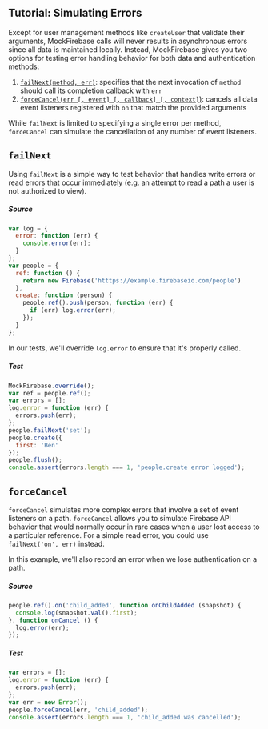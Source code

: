 ## Tutorial: Simulating Errors

Except for user management methods like `createUser` that validate their arguments, MockFirebase calls will never results in asynchronous errors since all data is maintained locally. Instead, MockFirebase gives you two options for testing error handling behavior for both data and authentication methods:

1. [`failNext(method, err)`](../API.md#failnextmethod-err---undefined): specifies that the next invocation of `method` should call its completion callback with `err`
2. [`forceCancel(err [, event] [, callback] [, context]`)](../API.md#forcecancelerr--event--callback--context---undefined): cancels all data event listeners registered with `on` that match the provided arguments

While `failNext` is limited to specifying a single error per method, `forceCancel` can simulate the cancellation of any number of event listeners.

## `failNext`

Using `failNext` is a simple way to test behavior that handles write errors or read errors that occur immediately (e.g. an attempt to read a path a user is not authorized to view). 


##### Source

```js
var log = {
  error: function (err) {
    console.error(err);
  }
};
var people = {
  ref: function () {
    return new Firebase('htttps://example.firebaseio.com/people')
  },
  create: function (person) {
    people.ref().push(person, function (err) {
      if (err) log.error(err);
    });
  }
};
```

In our tests, we'll override `log.error` to ensure that it's properly called.

##### Test

```js
MockFirebase.override();
var ref = people.ref();
var errors = [];
log.error = function (err) {
  errors.push(err);
};
people.failNext('set');
people.create({
  first: 'Ben'
});
people.flush();
console.assert(errors.length === 1, 'people.create error logged');
```

## `forceCancel`

`forceCancel` simulates more complex errors that involve a set of event listeners on a path. `forceCancel` allows you to simulate Firebase API behavior that would normally occur in rare cases when a user lost access to a particular reference. For a simple read error, you could use `failNext('on', err)` instead.

In this example, we'll also record an error when we lose authentication on a path.

##### Source
```js
people.ref().on('child_added', function onChildAdded (snapshot) {
  console.log(snapshot.val().first);
}, function onCancel () {
  log.error(err);
});
```

##### Test

```js
var errors = [];
log.error = function (err) {
  errors.push(err);
};
var err = new Error();
people.forceCancel(err, 'child_added');
console.assert(errors.length === 1, 'child_added was cancelled');
```